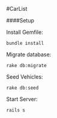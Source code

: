 #CarList

####Setup

Install Gemfile:
```shell
bundle install
```
Migrate database:
```shell
rake db:migrate
```
Seed Vehicles:
```shell
rake db:seed
```
Start Server:
```shell
rails s
```
